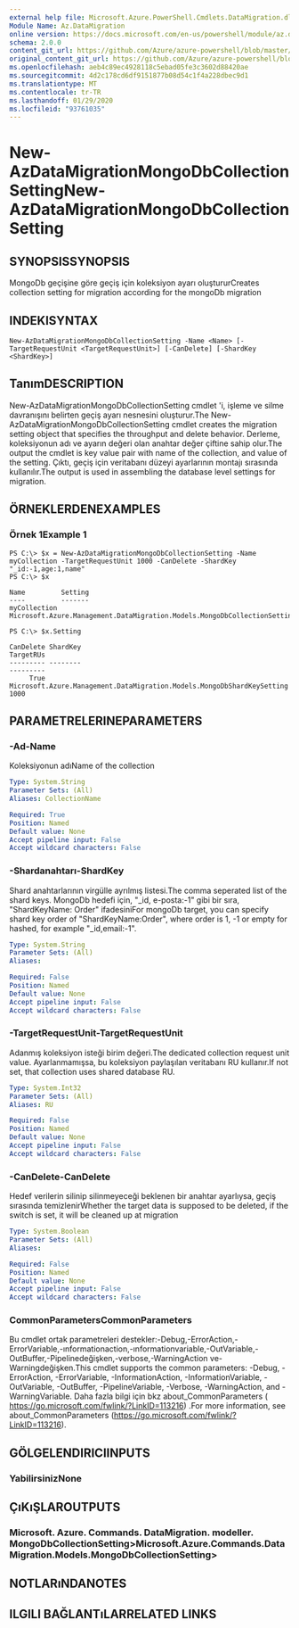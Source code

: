 ```yaml
---
external help file: Microsoft.Azure.PowerShell.Cmdlets.DataMigration.dll-Help.xml
Module Name: Az.DataMigration
online version: https://docs.microsoft.com/en-us/powershell/module/az.datamigration/New-AzDataMigrationMongoDbCollectionSetting
schema: 2.0.0
content_git_url: https://github.com/Azure/azure-powershell/blob/master/src/DataMigration/DataMigration/help/New-AzDataMigrationMongoDbCollectionSetting.md
original_content_git_url: https://github.com/Azure/azure-powershell/blob/master/src/DataMigration/DataMigration/help/New-AzDataMigrationMongoDbCollectionSetting.md
ms.openlocfilehash: aeb4c89ec4928118c5ebad05fe3c3602d88420ae
ms.sourcegitcommit: 4d2c178cd6df9151877b08d54c1f4a228dbec9d1
ms.translationtype: MT
ms.contentlocale: tr-TR
ms.lasthandoff: 01/29/2020
ms.locfileid: "93761035"
---
```

# <span data-ttu-id="550da-101">New-AzDataMigrationMongoDbCollectionSetting</span><span class="sxs-lookup"><span data-stu-id="550da-101">New-AzDataMigrationMongoDbCollectionSetting</span></span>

## <span data-ttu-id="550da-102">SYNOPSIS</span><span class="sxs-lookup"><span data-stu-id="550da-102">SYNOPSIS</span></span>
<span data-ttu-id="550da-103">MongoDb geçişine göre geçiş için koleksiyon ayarı oluşturur</span><span class="sxs-lookup"><span data-stu-id="550da-103">Creates collection setting for migration according for the mongoDb migration</span></span>

## <span data-ttu-id="550da-104">INDEKI</span><span class="sxs-lookup"><span data-stu-id="550da-104">SYNTAX</span></span>

```
New-AzDataMigrationMongoDbCollectionSetting -Name <Name> [-TargetRequestUnit <TargetRequestUnit>] [-CanDelete] [-ShardKey <ShardKey>]
```

## <span data-ttu-id="550da-105">Tanım</span><span class="sxs-lookup"><span data-stu-id="550da-105">DESCRIPTION</span></span>
<span data-ttu-id="550da-106">New-AzDataMigrationMongoDbCollectionSetting cmdlet 'i, işleme ve silme davranışını belirten geçiş ayarı nesnesini oluşturur.</span><span class="sxs-lookup"><span data-stu-id="550da-106">The New-AzDataMigrationMongoDbCollectionSetting cmdlet creates the migration setting object that specifies the throughput and delete behavior.</span></span>
<span data-ttu-id="550da-107">Derleme, koleksiyonun adı ve ayarın değeri olan anahtar değer çiftine sahip olur.</span><span class="sxs-lookup"><span data-stu-id="550da-107">The output the cmdlet is key value pair with name of the collection, and value of the setting.</span></span> <span data-ttu-id="550da-108">Çıktı, geçiş için veritabanı düzeyi ayarlarının montajı sırasında kullanılır.</span><span class="sxs-lookup"><span data-stu-id="550da-108">The output is used in assembling the database level settings for migration.</span></span>

## <span data-ttu-id="550da-109">ÖRNEKLERDEN</span><span class="sxs-lookup"><span data-stu-id="550da-109">EXAMPLES</span></span>

### <span data-ttu-id="550da-110">Örnek 1</span><span class="sxs-lookup"><span data-stu-id="550da-110">Example 1</span></span>
```
PS C:\> $x = New-AzDataMigrationMongoDbCollectionSetting -Name myCollection -TargetRequestUnit 1000 -CanDelete -ShardKey "_id:-1,age:1,name"
PS C:\> $x

Name         Setting
----         -------
myCollection Microsoft.Azure.Management.DataMigration.Models.MongoDbCollectionSettings

PS C:\> $x.Setting

CanDelete ShardKey                                                               TargetRUs
--------- --------                                                               ---------
     True Microsoft.Azure.Management.DataMigration.Models.MongoDbShardKeySetting      1000

```

## <span data-ttu-id="550da-111">PARAMETRELERINE</span><span class="sxs-lookup"><span data-stu-id="550da-111">PARAMETERS</span></span>

### <span data-ttu-id="550da-112">-Ad</span><span class="sxs-lookup"><span data-stu-id="550da-112">-Name</span></span>
<span data-ttu-id="550da-113">Koleksiyonun adı</span><span class="sxs-lookup"><span data-stu-id="550da-113">Name of the collection</span></span>

```yaml
Type: System.String
Parameter Sets: (All)
Aliases: CollectionName

Required: True
Position: Named
Default value: None
Accept pipeline input: False
Accept wildcard characters: False
```

### <span data-ttu-id="550da-114">-Shardanahtarı</span><span class="sxs-lookup"><span data-stu-id="550da-114">-ShardKey</span></span>
<span data-ttu-id="550da-115">Shard anahtarlarının virgülle ayrılmış listesi.</span><span class="sxs-lookup"><span data-stu-id="550da-115">The comma seperated list of the shard keys.</span></span> <span data-ttu-id="550da-116">MongoDb hedefi için, "_id, e-posta:-1" gibi bir sıra, "ShardKeyName: Order" ifadesini</span><span class="sxs-lookup"><span data-stu-id="550da-116">For mongoDb target, you can specify shard key order of "ShardKeyName:Order", where order is 1, -1 or empty for hashed, for example "_id,email:-1".</span></span>

```yaml
Type: System.String
Parameter Sets: (All)
Aliases:

Required: False
Position: Named
Default value: None
Accept pipeline input: False
Accept wildcard characters: False
```

### <span data-ttu-id="550da-117">-TargetRequestUnit</span><span class="sxs-lookup"><span data-stu-id="550da-117">-TargetRequestUnit</span></span>
<span data-ttu-id="550da-118">Adanmış koleksiyon isteği birim değeri.</span><span class="sxs-lookup"><span data-stu-id="550da-118">The dedicated collection request unit value.</span></span> <span data-ttu-id="550da-119">Ayarlanmamışsa, bu koleksiyon paylaşılan veritabanı RU kullanır.</span><span class="sxs-lookup"><span data-stu-id="550da-119">If not set, that collection uses shared database RU.</span></span>

```yaml
Type: System.Int32
Parameter Sets: (All)
Aliases: RU

Required: False
Position: Named
Default value: None
Accept pipeline input: False
Accept wildcard characters: False
```

### <span data-ttu-id="550da-120">-CanDelete</span><span class="sxs-lookup"><span data-stu-id="550da-120">-CanDelete</span></span>
<span data-ttu-id="550da-121">Hedef verilerin silinip silinmeyeceği beklenen bir anahtar ayarlıysa, geçiş sırasında temizlenir</span><span class="sxs-lookup"><span data-stu-id="550da-121">Whether the target data is supposed to be deleted, if the switch is set, it will be cleaned up at migration</span></span>

```yaml
Type: System.Boolean
Parameter Sets: (All)
Aliases:

Required: False
Position: Named
Default value: None
Accept pipeline input: False
Accept wildcard characters: False
```


### <span data-ttu-id="550da-122">CommonParameters</span><span class="sxs-lookup"><span data-stu-id="550da-122">CommonParameters</span></span>
<span data-ttu-id="550da-123">Bu cmdlet ortak parametreleri destekler:-Debug,-ErrorAction,-ErrorVariable,-ınformationaction,-ınformationvariable,-OutVariable,-OutBuffer,-Pipelinedeğişken,-verbose,-WarningAction ve-Warningdeğişken.</span><span class="sxs-lookup"><span data-stu-id="550da-123">This cmdlet supports the common parameters: -Debug, -ErrorAction, -ErrorVariable, -InformationAction, -InformationVariable, -OutVariable, -OutBuffer, -PipelineVariable, -Verbose, -WarningAction, and -WarningVariable.</span></span> <span data-ttu-id="550da-124">Daha fazla bilgi için bkz about_CommonParameters ( https://go.microsoft.com/fwlink/?LinkID=113216) .</span><span class="sxs-lookup"><span data-stu-id="550da-124">For more information, see about_CommonParameters (https://go.microsoft.com/fwlink/?LinkID=113216).</span></span>

## <span data-ttu-id="550da-125">GÖLGELENDIRICI</span><span class="sxs-lookup"><span data-stu-id="550da-125">INPUTS</span></span>

### <span data-ttu-id="550da-126">Yabilirsiniz</span><span class="sxs-lookup"><span data-stu-id="550da-126">None</span></span>

## <span data-ttu-id="550da-127">ÇıKıŞLAR</span><span class="sxs-lookup"><span data-stu-id="550da-127">OUTPUTS</span></span>

### <span data-ttu-id="550da-128">Microsoft. Azure. Commands. DataMigration. modeller. MongoDbCollectionSetting></span><span class="sxs-lookup"><span data-stu-id="550da-128">Microsoft.Azure.Commands.DataMigration.Models.MongoDbCollectionSetting></span></span>

## <span data-ttu-id="550da-129">NOTLARıNDA</span><span class="sxs-lookup"><span data-stu-id="550da-129">NOTES</span></span>

## <span data-ttu-id="550da-130">ILGILI BAĞLANTıLAR</span><span class="sxs-lookup"><span data-stu-id="550da-130">RELATED LINKS</span></span>
